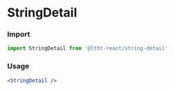 # StringDetail

<!-- STORY -->

### Import

```js
import StringDetail from '@ltht-react/string-detail'
```

### Usage

```jsx
<StringDetail />
```
